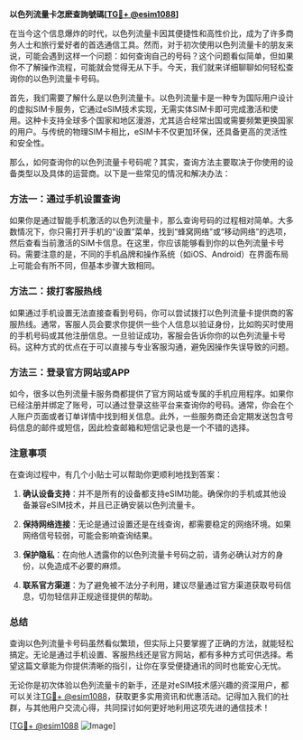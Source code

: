 **以色列流量卡怎麽查詢號碼[[TG💪+ @esim1088](https://t.me/s/esim1088)]**

在当今这个信息爆炸的时代，以色列流量卡因其便捷性和高性价比，成为了许多商务人士和旅行爱好者的首选通信工具。然而，对于初次使用以色列流量卡的朋友来说，可能会遇到这样一个问题：如何查询自己的号码？这个问题看似简单，但如果你不了解操作流程，可能就会觉得无从下手。今天，我们就来详细聊聊如何轻松查询你的以色列流量卡号码。

首先，我们需要了解什么是以色列流量卡。以色列流量卡是一种专为国际用户设计的虚拟SIM卡服务，它通过eSIM技术实现，无需实体SIM卡即可完成激活和使用。这种卡支持全球多个国家和地区漫游，尤其适合经常出国或需要频繁更换国家的用户。与传统的物理SIM卡相比，eSIM卡不仅更加环保，还具备更高的灵活性和安全性。

那么，如何查询你的以色列流量卡号码呢？其实，查询方法主要取决于你使用的设备类型以及具体的运营商。以下是一些常见的情况和解决办法：

### 方法一：通过手机设置查询

如果你是通过智能手机激活的以色列流量卡，那么查询号码的过程相对简单。大多数情况下，你只需打开手机的“设置”菜单，找到“蜂窝网络”或“移动网络”的选项，然后查看当前激活的SIM卡信息。在这里，你应该能够看到你的以色列流量卡号码。需要注意的是，不同的手机品牌和操作系统（如iOS、Android）在界面布局上可能会有所不同，但基本步骤大致相同。

### 方法二：拨打客服热线

如果通过手机设置无法直接查看到号码，你可以尝试拨打以色列流量卡提供商的客服热线。通常，客服人员会要求你提供一些个人信息以验证身份，比如购买时使用的手机号码或其他注册信息。一旦验证成功，客服会告诉你你的以色列流量卡号码。这种方式的优点在于可以直接与专业客服沟通，避免因操作失误导致的问题。

### 方法三：登录官方网站或APP

如今，很多以色列流量卡服务商都提供了官方网站或专属的手机应用程序。如果你已经注册并绑定了账号，可以通过登录这些平台来查询你的号码。通常，你会在个人账户页面或者订单详情中找到相关信息。此外，一些服务商还会定期发送包含号码信息的邮件或短信，因此检查邮箱和短信记录也是一个不错的选择。

### 注意事项

在查询过程中，有几个小贴士可以帮助你更顺利地找到答案：

1. **确认设备支持**：并不是所有的设备都支持eSIM功能。确保你的手机或其他设备兼容eSIM技术，并且已正确安装以色列流量卡。
   
2. **保持网络连接**：无论是通过设置还是在线查询，都需要稳定的网络环境。如果网络信号较弱，可能会影响查询结果。

3. **保护隐私**：在向他人透露你的以色列流量卡号码之前，请务必确认对方的身份，以免造成不必要的麻烦。

4. **联系官方渠道**：为了避免被不法分子利用，建议尽量通过官方渠道获取号码信息，切勿轻信非正规途径提供的帮助。

### 总结

查询以色列流量卡号码虽然看似繁琐，但实际上只要掌握了正确的方法，就能轻松搞定。无论是通过手机设置、客服热线还是官方网站，都有多种方式可供选择。希望这篇文章能为你提供清晰的指引，让你在享受便捷通讯的同时也能安心无忧。

无论你是初次体验以色列流量卡的新手，还是对eSIM技术感兴趣的资深用户，都可以关注[TG💪+ @esim1088](https://t.me/s/esim1088)，获取更多实用资讯和优惠活动。记得加入我们的社群，与其他用户交流心得，共同探讨如何更好地利用这项先进的通信技术！

[[TG💪+ @esim1088](https://t.me/s/esim1088) ![Image](https://i.postimg.cc/4NQfJmqS/Snipaste-2025-05-13-00-14-12.png)]